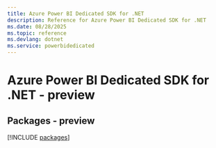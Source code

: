 ```yaml
---
title: Azure Power BI Dedicated SDK for .NET
description: Reference for Azure Power BI Dedicated SDK for .NET
ms.date: 08/28/2025
ms.topic: reference
ms.devlang: dotnet
ms.service: powerbidedicated
---
```

# Azure Power BI Dedicated SDK for .NET - preview
## Packages - preview
[!INCLUDE [packages](power-bi-dedicated-index.md)]